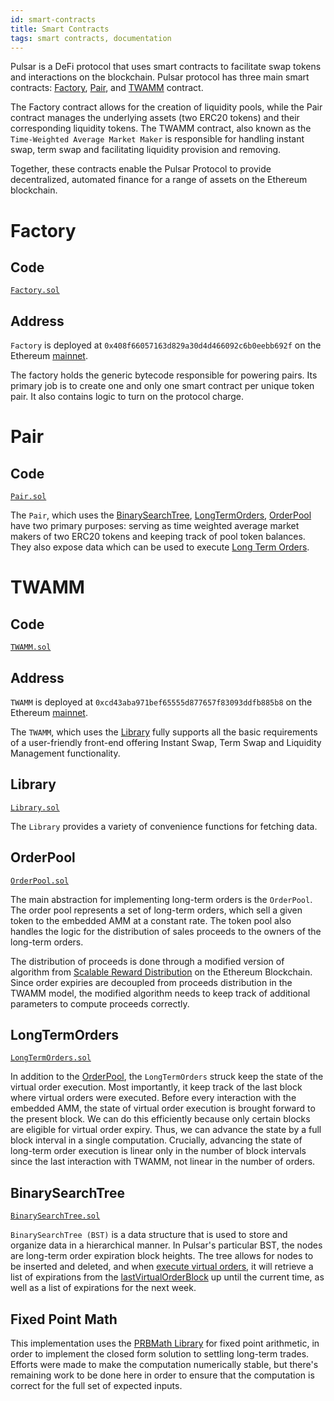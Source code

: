 ```yaml
---
id: smart-contracts
title: Smart Contracts
tags: smart contracts, documentation
---
```


<!-- Pulsar is a binary smart contract system. [Core](#core) contracts provide fundamental safety guarantees for all parties interacting with Pulsar. [Periphery](#periphery) contracts interact with one or more core contracts but are not themselves part of the core.

# Core

[Source code](https://github.com/Uniswap/uniswap-v2-core)

The core consists of a singleton [factory](#factory) and many [pairs](#pairs), which the factory is responsible for creating and indexing. These contracts are quite minimal, even brutalist. The simple rationale for this is that contracts with a smaller surface area are easier to reason about, less bug-prone, and more functionally elegant. Perhaps the biggest upside of this design is that many desired properties of the system can be asserted directly in the code, leaving little room for error. One downside, however, is that core contracts are somewhat user-unfriendly. In fact, interacting directly with these contracts is not recommended for most use cases. Instead, a periphery contract should be used. -->

Pulsar is a DeFi protocol that uses smart contracts to facilitate swap tokens and interactions on the blockchain. Pulsar protocol has three main smart contracts: [Factory](#factory), [Pair](#pair), and [TWAMM](#twamm) contract.

The Factory contract allows for the creation of liquidity pools, while the Pair contract manages the underlying assets (two ERC20 tokens) and their corresponding liquidity tokens. The TWAMM contract, also known as the `Time-Weighted Average Market Maker` is responsible for handling instant swap, term swap and facilitating liquidity provision and removing.

Together, these contracts enable the Pulsar Protocol to provide decentralized, automated finance for a range of assets on the Ethereum blockchain.

# Factory

## Code

[`Factory.sol`](https://github.com/PulsarSwap/TWAMM-Contracts/blob/master/contracts/Factory.sol)

## Address

`Factory` is deployed at `0x408f66057163d829a30d4d466092c6b0eebb692f` on the Ethereum [mainnet](https://etherscan.io/address/0x408f66057163d829a30d4d466092c6b0eebb692f).

The factory holds the generic bytecode responsible for powering pairs. Its primary job is to create one and only one smart contract per unique token pair. It also contains logic to turn on the protocol charge.

# Pair

## Code

[`Pair.sol`](https://github.com/PulsarSwap/TWAMM-Contracts/blob/master/contracts/Pair.sol)

The `Pair`, which uses the [BinarySearchTree](#binarysearchtree), [LongTermOrders](#longtermorders), [OrderPool](#orderpool) have two primary purposes: serving as time weighted average market makers of two ERC20 tokens and keeping track of pool token balances. They also expose data which can be used to execute [Long Term Orders](../02-core-concepts/04-long-term-orders.md).

# TWAMM

## Code

[`TWAMM.sol`](https://github.com/PulsarSwap/TWAMM-Contracts/blob/master/contracts/TWAMM.sol)

## Address

`TWAMM` is deployed at `0xcd43aba971bef65555d877657f83093ddfb885b8` on the Ethereum [mainnet](https://etherscan.io/address/0xcd43aba971bef65555d877657f83093ddfb885b8).

The `TWAMM`, which uses the [Library](#library) fully supports all the basic requirements of a user-friendly front-end offering Instant Swap, Term Swap and Liquidity Management functionality.

## Library

[`Library.sol`](https://github.com/PulsarSwap/TWAMM-Contracts/blob/master/contracts/libraries/Library.sol)

The `Library` provides a variety of convenience functions for fetching data.

## OrderPool

[`OrderPool.sol`](https://github.com/PulsarSwap/TWAMM-Contracts/blob/master/contracts/libraries/OrderPool.sol)

The main abstraction for implementing long-term orders is the `OrderPool`. The order pool represents a set of long-term orders, which sell a given token to the embedded AMM at a constant rate. The token pool also handles the logic for the distribution of sales proceeds to the owners of the long-term orders.

The distribution of proceeds is done through a modified version of algorithm from [Scalable Reward Distribution](https://uploads-ssl.webflow.com/5ad71ffeb79acc67c8bcdaba/5ad8d1193a40977462982470_scalable-reward-distribution-paper.pdf) on the Ethereum Blockchain. Since order expiries are decoupled from proceeds distribution in the TWAMM model, the modified algorithm needs to keep track of additional parameters to compute proceeds correctly.

## LongTermOrders

[`LongTermOrders.sol`](https://github.com/PulsarSwap/TWAMM-Contracts/blob/master/contracts/libraries/LongTermOrders.sol)

In addition to the [OrderPool](#orderpool), the `LongTermOrders` struck keep the state of the virtual order execution. Most importantly, it keep track of the last block where virtual orders were executed. Before every interaction with the embedded AMM, the state of virtual order execution is brought forward to the present block. We can do this efficiently because only certain blocks are eligible for virtual order expiry. Thus, we can advance the state by a full block interval in a single computation. Crucially, advancing the state of long-term order execution is linear only in the number of block intervals since the last interaction with TWAMM, not linear in the number of orders.

## BinarySearchTree

[`BinarySearchTree.sol`](https://github.com/PulsarSwap/TWAMM-Contracts/blob/master/contracts/libraries/BinarySearchTree.sol)

`BinarySearchTree (BST)` is a data structure that is used to store and organize data in a hierarchical manner. In Pulsar's particular BST, the nodes are long-term order expiration block heights. The tree allows for nodes to be inserted and deleted, and when [execute virtual orders](../03-advanced-topics/04-order-execution.md), it will retrieve a list of expirations from the [lastVirtualOrderBlock](https://github.com/PulsarSwap/TWAMM-Contracts/blob/ffb6cfc4a640e1efeddc18adb04c3fd248705a92/contracts/libraries/LongTermOrders.sol#L39) up until the current time, as well as a list of expirations for the next week.

<!-- # Design Decisions

The following sections describe some of the notable design decisions made in Pulsar. These are safe to skip unless you're interested in gaining a deep technical understanding of how V2 works under the hood, or writing smart contract integrations!

## Sending Tokens

Typically, smart contracts which need tokens to perform some functionality require would-be interactors to first make an approval on the token contract, then call a function that in turn calls transferFrom on the token contract. This is _not_ how V2 pairs accept tokens. Instead, pairs check their token balances at the _end_ of every interaction. Then, at the beginning of the _next_ interaction, current balances are differenced against the stored values to determine the amount of tokens that were sent by the current interactor. See the <a href='/whitepaper.pdf' target='_blank' rel='noopener noreferrer'>whitepaper</a> for a justification of why this is the case, but the takeaway is that **tokens must be transferred to the pair before calling any token-requiring method** (the one exception to this rule is [Flash Swaps](../02-core-concepts/03-flash-swaps.md). -->

## Fixed Point Math

This implementation uses the [PRBMath Library](https://github.com/paulrberg/prb-math) for fixed point arithmetic, in order to implement the closed form solution to settling long-term trades. Efforts were made to make the computation numerically stable, but there's remaining work to be done here in order to ensure that the computation is correct for the full set of expected inputs.
